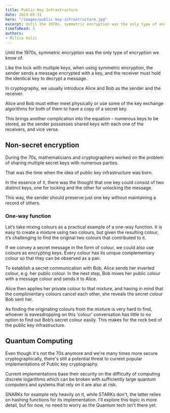 ```yaml
---
title: Public Key Infrastructure
date: 2023-05-31
hero: "/images/public-key-infrastructure.jpg"
excerpt: Until the 1970s, symmetric encryption was the only type of encryption we know of. Like the lock with...
timeToRead: 3
authors:
- Milica Vulic
---
```


Until the 1970s, symmetric encryption was the only type of encryption we know of.

Like the lock with multiple keys, when using symmetric encryption, the sender sends a message encrypted with a key, and the receiver must hold the identical key to decrypt a message.

In cryptography, we usually introduce Alice and Bob as the sender and the receiver.

Alice and Bob must either meet physically or use some of the key exchange algorithms for both of them to have a copy of a secret key.

This brings another complication into the equation - numerous keys to be stored, as the sender possesses shared keys with each one of the receivers, and vice versa.

## Non-secret encryption

During the 70s, mathematicians and cryptographers worked on the problem of sharing multiple secret keys with numerous parties.

That was the time when the idea of public key infrastructure was born.

In the essence of it, there was the thought that one key could consist of two distinct keys, one for locking and the other for unlocking the message.

This way, the sender should preserve just one key without maintaining a record of others.

### One-way function

Let’s take mixing colours as a practical example of a one-way function. It is easy to create a mixture using two colours, but given the resulting colour, it’s challenging to find the original two colours that contributed to it.

If we convey a secret message in the form of colour, we could also use colours as encrypting keys. Every colour has its unique complementary colour so that they can be observed as a pair.

To establish a secret communication with Bob, Alice sends her inverted colour, e.g. her public colour. In the next step, Bob mixes her public colour with a message colour and sends it to Alice.

Alice then applies her private colour to that mixture, and having in mind that the complimentary colours cancel each other, she reveals the secret colour Bob sent her.

As finding the originating colours from the mixture is very hard to find, whoever is eavesdropping on this ‘colour’ conversation has little to no option to find out Bob’s secret colour easily. This makes for the rock bed of the public key infrastructure.

## Quantum Computing

Even though it's not the 70s anymore and we're many times more secure cryptographically, there's still a potential threat to current popular implementations of Public key cryptography.

Current implementations base their security on the difficulty of computing discrete logarithms which can be broken with sufficiently large quantum computers and systems that rely on it are also at risk.

SNARKs for example rely heavily on it, while STARKs don't, the latter relies on hashing functions for its implementation. I'll explore this topic in more detail, but for now, no need to worry as the Quantum tech isn't there yet.

